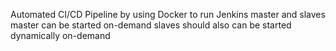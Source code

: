 Automated CI/CD Pipeline by using Docker to run Jenkins master and slaves
master can be started on-demand
slaves should also can be started dynamically on-demand
